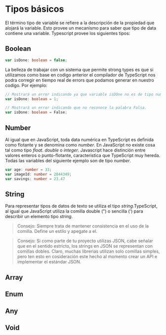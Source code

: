 # Tipos básicos
El término tipo de variable se refiere a la descripción de la propiedad que alojará la variable. Esto provee un mecanismo para saber que tipo de data contiene una variable. Typescript provee los siguientes tipos:

## Boolean
```typescript
var isDone: boolean = false;
```
La belleza de trabajar con un sistema que permite strong types es que si utilizamos como base en  codigo anterior el compilador de TypeScript nos podra corregir en tiempo real de errors que podamos generar en nuestro codigo. Por ejemplo: 

```typescript
// Mostrará un error indicando ya que variable isDOne no es de tipo numérica.
var isDone: boolean = 1;

// Mostrará un error indicando que no reconoce la palabra Falsa.
var isDone: boolean = False;
```

## Number
Al igual que en JavaScript, toda data numérica en TypeScript es definida como flotante y se denomina como *number*. En JavaScript no existe cosa tal como tipo *float*. *double* o *integer*. Javascript hace distinción entre valores enteros o punto-flotante, caracteristica que TypeScript muy hereda. Todas las variables del siguiente ejemplo son de tipo *number*.

```typescript
var age: number = 33;
var imageId: number = 2844349;
var savings: number = 23.47
```

## String
Para representar tipos de datos de texto se utiliza el tipo *string*.TypeScript, al igual que JavaScript utiliza la comilla double (") o sencilla (') para describir un elemento tipo *string*.

> Consejo: Siempre trata de mantener consistencia en el uso de la comilla. Define un estilo y apegate a el.

> Consejo: Si como parte de tu proyecto utilizas JSON, cabe señalar que en el sentido estricto, los strings en JSON se representan con comillas dobles. Claro, muchas librerias utilizan solo comillas simples, pero ten esto en cosideración este hecho al momento crear un API e implementar el estándar JSON.



## Array

## Enum

## Any

## Void